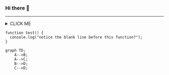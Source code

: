 ### Hi there 👋

---

<!--
**isaacmbrown/isaacmbrown** is a ✨ _special_ ✨ repository because its `README.md` (this file) appears on your GitHub profile.

Here are some ideas to get you started:

- 🔭 I’m currently working on ...
- 🌱 I’m currently learning ...
- 👯 I’m looking to collaborate on ...
- 🤔 I’m looking for help with ...
- 💬 Ask me about ...
- 📫 How to reach me: ...
- 😄 Pronouns: ...
- ⚡ Fun fact: ...
-->

<details><summary>CLICK ME</summary>
<p>

#### We can hide anything, even code!

```ruby
   puts "Hello World"
```

</p>
</details>

```{:copy}
function test() {
  console.log("notice the blank line before this function?");
}
```

```mermaid
graph TD;
    A-->B;
    A-->C;
    B-->D;
    C-->D;
```
